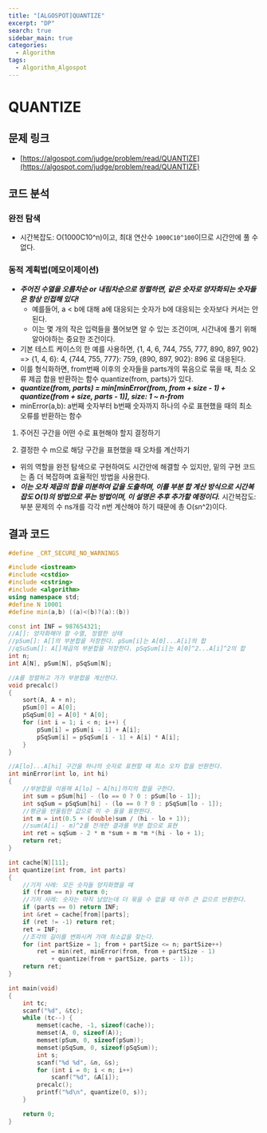 ```yaml
---
title: "[ALGOSPOT]QUANTIZE"
excerpt: "DP"
search: true
sidebar_main: true
categories:
  - Algorithm
tags:
  - Algorithm_Algospot
---
```


# QUANTIZE

## 문제 링크
- [https://algospot.com/judge/problem/read/QUANTIZE](https://algospot.com/judge/problem/read/QUANTIZE)

## 코드 분석
### 완전 탐색
- 시간복잡도: O(1000C10^n)이고, 최대 연산수 ```1000C10^100```이므로 시간안에 풀 수 없다.
### 동적 계획법(메모이제이션)
- ___주어진 수열을 오름차순 or 내림차순으로 정렬하면, 같은 숫자로 양자화되는 숫자들은 항상 인접해 있다!___
  - 예를들어, a < b에 대해 a에 대응되는 숫자가 b에 대응되는 숫자보다 커서는 안된다.
  - 이는 몇 개의 작은 입력들을 풀어보면 알 수 있는 조건이며, 시간내에 풀기 위해 알아야하는 중요한 조건이다.
- 기본 테스트 케이스의 한 예를 사용하면, {1, 4, 6, 744, 755, 777, 890, 897, 902} => {1, 4, 6}: 4, {744, 755, 777}: 759, {890, 897, 902}: 896 로 대응된다.
- 이를 형식화하면, from번째 이후의 숫자들을 parts개의 묶음으로 묶을 때, 최소 오류 제곱 합을 반환하는 함수 quantize(from, parts)가 있다.
- ___quantize(from, parts) = min[minError(from, from + size - 1) + quantize(from + size, parts - 1)], size: 1 ~ n-from___
- minError(a,b): a번째 숫자부터 b번째 숫자까지 하나의 수로 표현했을 때의 최소 오류를 반환하는 함수
1. 주어진 구간을 어떤 수로 표현해야 할지 결정하기

2. 결정한 수 m으로 해당 구간을 표현했을 때 오차를 계산하기

  - 위의 역할을 완전 탐색으로 구현하여도 시간안에 해결할 수 있지만, 밑의 구현 코드는 좀 더 복잡하며 효율적인 방법을 사용한다.
  - ___이는 오차 제곱의 합을 미분하여 값을 도출하며, 이를 부분 합 계산 방식으로 시간복잡도 O(1)의 방법으로 푸는 방법이며, 이 설명은 추후 추가할 예정이다.___
시간복잡도: 부분 문제의 수 ns개를 각각 n번 계산해야 하기 때문에 총 O(sn^2)이다.

## 결과 코드

```cpp
#define _CRT_SECURE_NO_WARNINGS

#include <iostream>
#include <cstdio>
#include <cstring>
#include <algorithm>
using namespace std;
#define N 10001
#define min(a,b) ((a)<(b)?(a):(b))

const int INF = 987654321;
//A[]: 양자화해야 할 수열, 정렬한 상태
//pSum[]: A[]의 부분합을 저장한다. pSum[i]는 A[0]...A[i]의 합
//qSuSum[]: A[]제곱의 부분합을 저장한다. pSqSum[i]는 A[0]^2...A[i]^2의 합
int n;
int A[N], pSum[N], pSqSum[N];

//A를 정렬하고 가가 부분합을 계산한다.
void precalc()
{
	sort(A, A + n);
	pSum[0] = A[0];
	pSqSum[0] = A[0] * A[0];
	for (int i = 1; i < n; i++) {
		pSum[i] = pSum[i - 1] + A[i];
		pSqSum[i] = pSqSum[i - 1] + A[i] * A[i];
	}
}

//A[lo]...A[hi] 구간을 하나의 숫자로 표현할 때 최소 오차 합을 반환한다.
int minError(int lo, int hi)
{
	//부분합을 이용해 A[lo] ~ A[hi]까지의 합을 구한다.
	int sum = pSum[hi] - (lo == 0 ? 0 : pSum[lo - 1]);
	int sqSum = pSqSum[hi] - (lo == 0 ? 0 : pSqSum[lo - 1]);
	//평균을 반올림한 값으로 이 수 들을 표현한다.
	int m = int(0.5 + (double)sum / (hi - lo + 1));
	//sum(A[i] - m)^2를 전개한 결과를 부분 합으로 표현
	int ret = sqSum - 2 * m *sum + m *m *(hi - lo + 1);
	return ret;
}

int cache[N][11];
int quantize(int from, int parts)
{
	//기저 사례: 모든 숫자들 양자화했을 떄
	if (from == n) return 0;
	//기저 사례: 숫자는 아직 남았는데 더 묶을 수 없을 때 아주 큰 값으르 반환한다.
	if (parts == 0) return INF;
	int &ret = cache[from][parts];
	if (ret != -1) return ret;
	ret = INF;
	//조각의 길이를 변화시켜 가며 최소값을 찾는다.
	for (int partSize = 1; from + partSize <= n; partSize++)
		ret = min(ret, minError(from, from + partSize - 1)
			+ quantize(from + partSize, parts - 1));
	return ret;
}

int main(void)
{
	int tc;
	scanf("%d", &tc);
	while (tc--) {
		memset(cache, -1, sizeof(cache));
		memset(A, 0, sizeof(A));
		memset(pSum, 0, sizeof(pSum));
		memset(pSqSum, 0, sizeof(pSqSum));
		int s;
		scanf("%d %d", &n, &s);
		for (int i = 0; i < n; i++)
			scanf("%d", &A[i]);
		precalc();
		printf("%d\n", quantize(0, s));
	}

	return 0;
}
```
